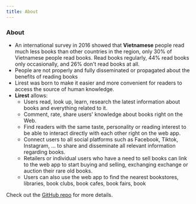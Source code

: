 ```yaml
---
title: About
---
```


<div class="text-center">
  <!-- You can use Vue components inside markdown -->
  <div i-carbon-dicom-overlay class="text-4xl -mb-6 m-auto" />
  <h3>About</h3>
</div>

- An international survey in 2016 showed that **Vietnamese** people read much less books than other countries in the region, only 30% of Vietnamese people read books.
Read books regularly, 44% read books only occasionally, and 26% don't read books at all.
- People are not properly and fully disseminated or propagated about the benefits of reading books
- Lirest was born to make it easier and more convenient for readers to access the source of human knowledge.
- **Lirest** allows:
  - Users read, look up, learn, research the latest information about books and everything related to it.
  - Comment, rate, share users' knowledge about books right on the Web.
  - Find readers with the same taste, personality or reading interest to be able to interact directly with each other right on the web app.
  - Connect users to all social platforms such as Facebook, Tiktok, Instagram, ... to share and disseminate all relevant information
regarding books.
  - Retailers or individual users who have a need to sell books can link to the web app to start buying and selling, exchanging
exchange or auction their rare old books.
  - Users can also use the web app to find the nearest bookstores, libraries, book clubs, book cafes, book fairs, book

Check out the [GitHub repo](https://github.com/tranlam1997/Lirest-Homepages) for more details.
